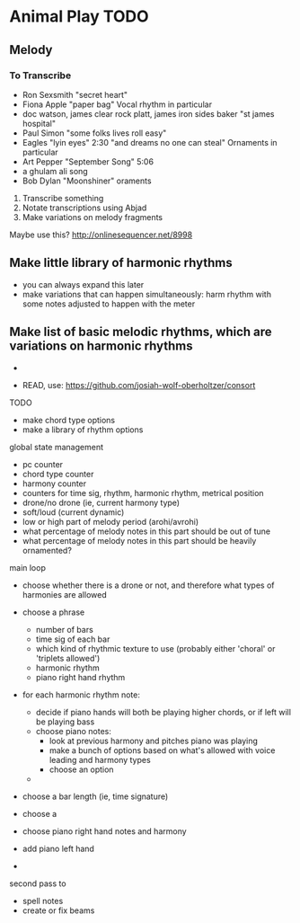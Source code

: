 # Animal Play TODO

## Melody

### To Transcribe

- Ron Sexsmith "secret heart"
- Fiona Apple "paper bag" Vocal rhythm in particular
- doc watson, james clear rock platt, james iron sides baker "st james hospital"
- Paul Simon "some folks lives roll easy"
- Eagles "lyin eyes" 2:30 "and dreams no one can steal" Ornaments in particular
- Art Pepper "September Song" 5:06
- a ghulam ali song
- Bob Dylan "Moonshiner" oraments


1. Transcribe something
2. Notate transcriptions using Abjad
3. Make variations on melody fragments

Maybe use this? http://onlinesequencer.net/8998


## Make little library of harmonic rhythms
- you can always expand this later
- make variations that can happen simultaneously: harm rhythm with some notes adjusted to happen with the meter


## Make list of basic melodic rhythms, which are variations on harmonic rhythms
-



- READ, use: https://github.com/josiah-wolf-oberholtzer/consort



TODO


- make chord type options
- make a library of rhythm options



global state management
- pc counter
- chord type counter
- harmony counter
- counters for time sig, rhythm, harmonic rhythm, metrical position
- drone/no drone (ie, current harmony type)
- soft/loud (current dynamic)
- low or high part of melody period (arohi/avrohi)
- what percentage of melody notes in this part should be out of tune
- what percentage of melody notes in this part should be heavily ornamented?


main loop
- choose whether there is a drone or not, and therefore what types of harmonies are allowed
- choose a phrase
    - number of bars
    - time sig of each bar
    - which kind of rhythmic texture to use (probably either 'choral' or 'triplets allowed')
    - harmonic rhythm
    - piano right hand rhythm
- for each harmonic rhythm note:
    - decide if piano hands will both be playing higher chords, or if left will be playing bass
    - choose piano notes:
        - look at previous harmony and pitches piano was playing
        - make a bunch of options based on what's allowed with voice leading and harmony types
        - choose an option
    -


- choose a bar length (ie, time signature)
- choose a
- choose piano right hand notes and harmony
- add piano left hand
-



second pass to
- spell notes
- create or fix beams

